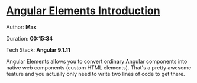 # [Angular Elements Introduction](https://www.youtube.com/watch?v=y73NMviRoPY&list=PLcmog4OnrNmG4fzjI1h0-_D1xwcNJz0_5&index=61&t=0s)

Author: **Max**

Duration: **00:15:34**

Tech Stack: **Angular 9.1.11**

Angular Elements allows you to convert ordinary Angular components into native web components (custom HTML elements). That's a pretty awesome feature and you actually only need to write two lines of code to get there. 

